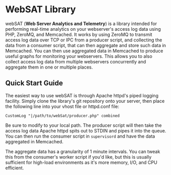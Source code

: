 # WebSAT Library

webSAT (__Web Server Analytics and Telemetry__) is a library intended for performing real-time
analytics on your webserver's access log data using PHP, ZeroMQ, and Memcached. It works by using
ZeroMQ to transmit access log data over TCP or IPC from a producer script, and collecting the data
from a consumer script, that can then aggregate and store such data in Memcached. You can then use
aggregated data in Memcached to produce useful graphs for monitoring your webservers. This allows
you to also collect access log data from multiple webservers concurrently and aggregate them in one
or multiple places.

## Quick Start Guide

The easiest way to use webSAT is through Apache httpd's piped logging facility. Simply clone the
library's git repository onto your server, then place the following line into your vhost file or
httpd.conf file:

`CustomLog "|/path/to/webSat/producer.php" combined`

Be sure to modify to your local path. The producer script will then take the access log data Apache
httpd spits out to STDIN and pipes it into the queue. You can then run the consumer script in
`supervisord` and have the data aggregated in Memcached.

The aggregate data has a granularity of 1 minute intervals. You can tweak this from the consumer's
worker script if you'd like, but this is usually sufficient for high-load environments as it's more
memory, I/O, and CPU efficient.

